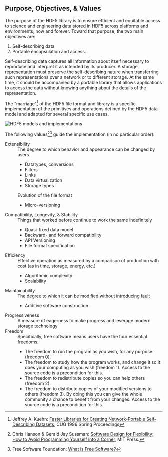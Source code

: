 ## Purpose, Objectives, & Values

The purpose of the HDF5 library is to ensure efficient and equitable access to science and engineering data stored in HDF5 across platforms and environments, now and forever. Toward that purpose, the two main objectives are:

1. Self-describing data
2. Portable encapsulation and access.

Self-describing data captures all information about itself necessary to reproduce and interpret it as intended by its producer. A storage representation must preserve the self-describing nature when transferring such representations over a network or to different storage. At the same time, it should be accompanied by a portable library that allows applications to access the data without knowing anything about the details of the representation.

The "marriage"[^1] of the HDF5 file format and library is a specific implementation of the primitives and operations defined by the HDF5 data model and adapted for several specific use cases.

![HDF5 models and implementations]([https://myoctocat.com/assets/images/base-octocat.svg](https://docs.hdfgroup.org/hdf5/develop/Dmodel_fig1.gif))

The following values[^2][^3] guide the implementation (in no particular order):

<dl>
  <dt>Extensibility</dt>
  <dd>The degree to which behavior and appearance can be changed by users.
    <ul>
      <li>Datatypes, conversions</li>
      <li>Filters</li>
      <li>Links</li>
      <li>Data virtualization</li>
      <li>Storage types</li>
    </ul>
    Evolution of the file format
    <ul>
      <li>Micro-versioning</li>
    </ul>
  </dd>

  <dt>Compatibility, Longevity, &amp; Stability</dt>
  <dd>Things that worked before continue to work the same indefinitely
    <ul>
      <li>Quasi-fixed data model</li>
      <li>Backward- and forward compatibility</li>
      <li>API Versioning</li>
      <li>File format specification</li>
    </ul>
  </dd>
  
  <dt>Efficiency</dt>
  <dd>Effective operation as measured by a comparison of production with cost (as in time, storage, energy, etc.)
    <ul>
      <li>Algorithmic complexity</li>
      <li>Scalability</li>
    </ul>
  </dd>
  
  <dt>Maintainability</dt>
  <dd>The degree to which it can be modified without introducing fault
    <ul>
      <li>Additive software construction</li>
    </ul>
  </dd>
  
  <dt>Progressiveness</dt>
  <dd>A measure of eagerness to make progress and leverage modern storage technology</dd>
  
  <dt>Freedom</dt>
  <dd>Specifically, free software means users have the four essential freedoms:
    <ul>
      <li>The freedom to run the program as you wish, for any purpose (freedom 0).</li>
      <li>The freedom to study how the program works, and change it so it does your computing as you wish (freedom 1). Access to the source code is a precondition for this.</li>
      <li>The freedom to redistribute copies so you can help others (freedom 2).</li>
      <li>The freedom to distribute copies of your modified versions to others (freedom 3). By doing this you can give the whole community a chance to benefit from your changes. Access to the source code is a precondition for this.</li>
    </ul>
  </dd>
  
  
</dl>




[^1]: Jeffrey A. Kuehn: [Faster Libraries for Creating Network-Portable Self-Describing Datasets](https://cug.org/5-publications/proceedings_attendee_lists/1997CD/S96PROC/289_293.PDF), CUG 1996 Spring Proceedings
[^2]: Chris Hanson & Gerald Jay Sussman: [Software Design for Flexibility: How to Avoid Programming Yourself into a Corner](https://mitpress.mit.edu/9780262045490/software-design-for-flexibility/), MIT Press.
[^3]: Free Software Foundation: [What is Free Software?](https://www.gnu.org/philosophy/free-sw.en.html)
